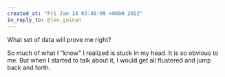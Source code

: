 ```yaml
---
created_at: "Fri Jan 14 03:40:09 +0000 2022"
in_reply_to: @leo_guinan
---
```


What set of data will prove me right?

So much of what I "know" I realized is stuck in my head. It is so obvious to me. But when I started to talk about it, I would get all flustered and jump back and forth.